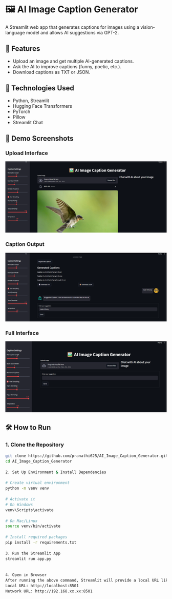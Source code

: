 # 🖼️ AI Image Caption Generator

A Streamlit web app that generates captions for images using a vision-language model and allows AI suggestions via GPT-2.

## 🚀 Features
- Upload an image and get multiple AI-generated captions.
- Ask the AI to improve captions (funny, poetic, etc.).
- Download captions as TXT or JSON.

## 🧰 Technologies Used
- Python, Streamlit
- Hugging Face Transformers
- PyTorch
- Pillow
- Streamlit Chat

## 📸 Demo Screenshots

### Upload Interface
![Upload Screenshot](https://github.com/pranathi625/AI_Image_Caption_Generator/blob/main/assets/Screenshot%202025-09-30%20190725.png?raw=true)

### Caption Output
![Caption Output](https://github.com/pranathi625/AI_Image_Caption_Generator/blob/main/assets/Screenshot%202025-09-30%20190655.png?raw=true)

### Full Interface
![Full Interface](https://github.com/pranathi625/AI_Image_Caption_Generator/blob/main/assets/Screenshot%202025-09-30%20190314.png?raw=true)

## 🛠️ How to Run

### 1. Clone the Repository
```bash
git clone https://github.com/pranathi625/AI_Image_Caption_Generator.git
cd AI_Image_Caption_Generator

2. Set Up Environment & Install Dependencies

# Create virtual environment
python -m venv venv

# Activate it
# On Windows
venv\Scripts\activate

# On Mac/Linux
source venv/bin/activate

# Install required packages
pip install -r requirements.txt

3. Run the Streamlit App
streamlit run app.py


4. Open in Browser
After running the above command, Streamlit will provide a local URL like:
Local URL: http://localhost:8501
Network URL: http://192.168.xx.xx:8501
